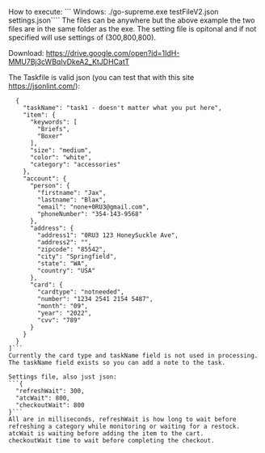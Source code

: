 How to execute:
``` Windows: ./go-supreme.exe testFileV2.json settings.json````
The files can be anywhere but the above example the two files are in the same folder as the exe. The setting file is opitonal and if not specified will use settings of (300,800,800).

Download: https://drive.google.com/open?id=1IdH-MMU7Bj3cWBqIvDkeA2_KtJDHCatT

The Taskfile is valid json (you can test that with this site https://jsonlint.com/):
```[
  {
    "taskName": "task1 - doesn't matter what you put here",
    "item": {
      "keywords": [
        "Briefs",
        "Boxer"
      ],
      "size": "medium",
      "color": "white",
      "category": "accessories"
    },
    "account": {
      "person": {
        "firstname": "Jax",
        "lastname": "Blax",
        "email": "none+0RU3@gmail.com",
        "phoneNumber": "354-143-9568"
      },
      "address": {
        "address1": "0RU3 123 HoneySuckle Ave",
        "address2": "",
        "zipcode": "85542",
        "city": "Springfield",
        "state": "WA",
        "country": "USA"
      },
      "card": {
        "cardtype": "notneeded",
        "number": "1234 2541 2154 5487",
        "month": "09",
        "year": "2022",
        "cvv": "789"
      }
    }
  }
]```
Currently the card type and taskName field is not used in processing. The taskName field exists so you can add a note to the task.

Settings file, also just json:
```{
  "refreshWait": 300,
  "atcWait": 800,
  "checkoutWait": 800
}```
All are in milliseconds, refreshWait is how long to wait before refreshing a category while monitoring or waiting for a restock.
atcWait is waiting before adding the item to the cart.
checkoutWait time to wait before completing the checkout.
